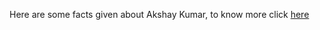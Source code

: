 Here are some facts given about Akshay Kumar, to know more 
click [here](https://en.wikipedia.org/wiki/Akshay_Kumar)


